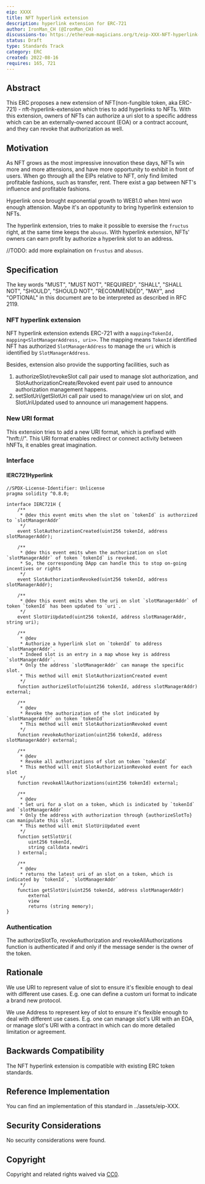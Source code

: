 ```yaml
---
eip: XXXX
title: NFT hyperlink extension
description: hyperlink extension for ERC-721
author: IronMan_CH (@IronMan_CH)
discussions-to: https://ethereum-magicians.org/t/eip-XXX-NFT-hyperlink-extension/YYYY
status: Draft
type: Standards Track
category: ERC
created: 2022-08-16
requires: 165, 721
---
```


## Abstract

This ERC proposes a new extension of NFT(non-fungible token, aka ERC-721) - nft-hyperlink-extension which tries to add hyperlinks to NFTs. With this extension, owners of NFTs can authorize a uri slot to a specific address which can be an externally-owned account (EOA) or a contract account, and they can revoke that authorization as well.

## Motivation
As NFT grows as the most impressive innovation these days, NFTs win more and more attensions, and have more opportunity to exhibit in front of users. When go through all the EIPs relative to NFT, only find limited profitable fashions, such as transfer, rent. There exist a gap between NFT's influence and profitable fashions.

Hyperlink once brought exponential growth to WEB1.0 when html won enough attension. Maybe it's an oppotunity to bring hyperlink extension to NFTs.

The hyperlink extension, tries to make it possible to exersise the `fructus` right, at the same time keeps the `abusus`. With hyperlink extension, NFTs' owners can earn profit by authorize a hyperlink slot to an address.

//TODO: add more explaination on `frustus` and `abusus`.

## Specification

The key words "MUST", "MUST NOT", "REQUIRED", "SHALL", "SHALL NOT", "SHOULD", "SHOULD NOT", "RECOMMENDED", "MAY", and "OPTIONAL" in this document are to be interpreted as described in RFC 2119.

### NFT hyperlink extension

NFT hyperlink extension extends ERC-721 with a `mapping<TokenId, mapping<SlotManagerAddress, uri>>`. The mapping means `TokenId` identified NFT has authorized `SlotManagerAddress` to manage the `uri` which is identified by `SlotManagerAddress`.

Besides, extension also provide the supporting facilities, such as
1. authorizeSlot/revokeSlot call pair used to manage slot authorization, and SlotAuthorizationCreate/Revoked event pair used to announce authorization management happens.
2. setSlotUri/getSlotUri call pair used to manage/view uri on slot, and SlotUriUpdated used to announce uri management happens.

### New URI format

This extension tries to add a new URI format, which is prefixed with "hnft://". This URI format enables redirect or connect activity between hNFTs, it enables great imagination.


### Interface

#### IERC721Hyperlink
```
//SPDX-License-Identifier: Unlicense
pragma solidity ^0.8.0;

interface IERC721H {
    /**
     * @dev this event emits when the slot on `tokenId` is authorzized to `slotManagerAddr`
     */
    event SlotAuthorizationCreated(uint256 tokenId, address slotManagerAddr);

    /**
     * @dev this event emits when the authorization on slot `slotManagerAddr` of token `tokenId` is revoked.
     * So, the corresponding DApp can handle this to stop on-going incentives or rights
     */
    event SlotAuthorizationRevoked(uint256 tokenId, address slotManagerAddr);

    /**
     * @dev this event emits when the uri on slot `slotManagerAddr` of token `tokenId` has been updated to `uri`.
     */
    event SlotUriUpdated(uint256 tokenId, address slotManagerAddr, string uri);

    /**
     * @dev
     * Authorize a hyperlink slot on `tokenId` to address `slotManagerAddr`.
     * Indeed slot is an entry in a map whose key is address `slotManagerAddr`.
     * Only the address `slotManagerAddr` can manage the specific slot.
     * This method will emit SlotAuthorizationCreated event
     */
    function authorizeSlotTo(uint256 tokenId, address slotManagerAddr) external;

    /**
     * @dev
     * Revoke the authorization of the slot indicated by `slotManagerAddr` on token `tokenId`
     * This method will emit SlotAuthorizationRevoked event
     */
    function revokeAuthorization(uint256 tokenId, address slotManagerAddr) external;

    /**
     * @dev
     * Revoke all authorizations of slot on token `tokenId`
     * This method will emit SlotAuthorizationRevoked event for each slot
     */
    function revokeAllAuthorizations(uint256 tokenId) external;

    /**
     * @dev
     * Set uri for a slot on a token, which is indicated by `tokenId` and `slotManagerAddr`
     * Only the address with authorization through {authorizeSlotTo} can manipulate this slot.
     * This method will emit SlotUriUpdated event
     */
    function setSlotUri(
        uint256 tokenId,
        string calldata newUri
    ) external;

    /**
     * @dev
     * returns the latest uri of an slot on a token, which is indicated by `tokenId`, `slotManagerAddr`
     */
    function getSlotUri(uint256 tokenId, address slotManagerAddr)
        external
        view
        returns (string memory);
}
```

### Authentication
The authorizeSlotTo, revokeAuthorization and revokeAllAuthorizations function is authenticated if and only if the message sender is the owner of the token.

## Rationale
We use URI to represent value of slot to ensure it's flexible enough to deal with different use cases. E.g. one can define a custom uri format to indicate a brand new protocol.

We use Address to represent key of slot to ensure it's flexible enough to deal with different use cases. E.g. one can manage slot's URI with an EOA, or manage slot's URI with a contract in which can do more detailed limitation or agreement.

## Backwards Compatibility
The NFT hyperlink extension is compatible with existing ERC token standards.

## Reference Implementation
You can find an implementation of this standard in ../assets/eip-XXX.

## Security Considerations
No security considerations were found.

## Copyright
Copyright and related rights waived via [CC0](https://creativecommons.org/publicdomain/zero/1.0/).
